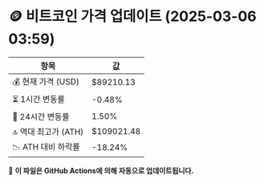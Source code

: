 # 🪙 비트코인 가격 업데이트 (2025-03-06 03:59)

| 항목                | 값 |
|--------------------|----------------|
| 💰 현재 가격 (USD) | $89210.13 |
| ⏳ 1시간 변동률    | -0.48% |
| 📆 24시간 변동률   | 1.50% |
| 🔝 역대 최고가 (ATH) | $109021.48 |
| 📉 ATH 대비 하락률 | -18.24% |

🔄 **이 파일은 GitHub Actions에 의해 자동으로 업데이트됩니다.**
